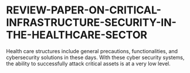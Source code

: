 # REVIEW-PAPER-ON-CRITICAL-INFRASTRUCTURE-SECURITY-IN-THE-HEALTHCARE-SECTOR
Health care structures include general precautions,  functionalities, and cybersecurity solutions in  these days. With these cyber security systems, the  ability to successfully attack critical assets is at a  very low level. 
